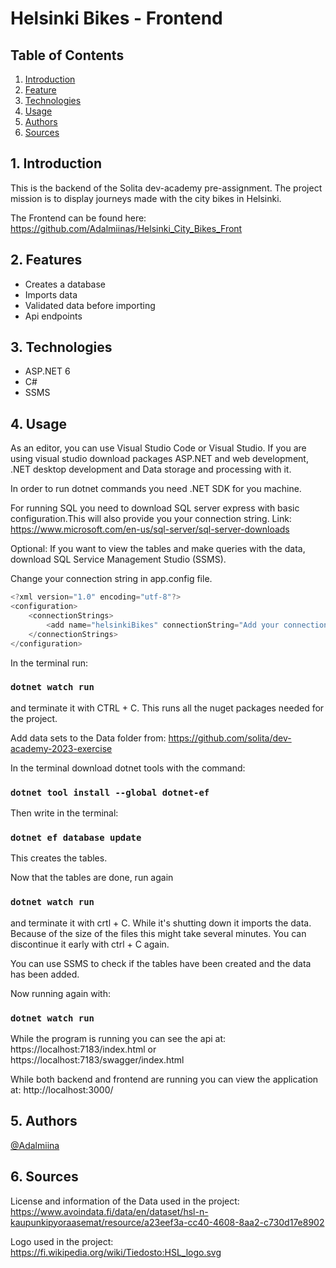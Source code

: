 # Helsinki Bikes - Frontend

## Table of Contents
1. [Introduction](#intro)
2. [Feature](#feats)
3. [Technologies](#tech)
4. [Usage](#use)
5. [Authors](#aut)
6. [Sources](#sou)


## 1. Introduction 
This is the backend of the Solita dev-academy pre-assignment. The project mission is to display journeys made with the city bikes in Helsinki.

The Frontend can be found here: https://github.com/Adalmiinas/Helsinki_City_Bikes_Front

## 2. Features
* Creates a database
* Imports data 
* Validated data before importing
* Api endpoints 

## 3. Technologies 
* ASP.NET 6
* C#
* SSMS

## 4. Usage

As an editor, you can use Visual Studio Code or Visual Studio.
If you are using visual studio download packages ASP.NET and web development, .NET desktop development and
Data storage and processing with it. 

In order to run dotnet commands you need .NET SDK for you machine. 

For running SQL you need to download SQL server express with basic configuration.This will also provide you your connection string. Link: https://www.microsoft.com/en-us/sql-server/sql-server-downloads  

Optional: If you want to view the tables and make queries with the data, download SQL Service Management Studio (SSMS). 

Change your connection string in app.config file. 

```javascript
<?xml version="1.0" encoding="utf-8"?>
<configuration>
	<connectionStrings>
		<add name="helsinkiBikes" connectionString="Add your connection string here" />
	</connectionStrings>
</configuration>
```
In the terminal run:
### `dotnet watch run`
and terminate it with CTRL + C. This runs all the nuget packages needed for  the project.

Add data sets to the Data folder from: https://github.com/solita/dev-academy-2023-exercise

In the terminal download dotnet tools with the command: 
### `dotnet tool install --global dotnet-ef`

Then write in the terminal:
### `dotnet ef database update`
This creates the tables. 

Now that the tables are done, run again
### `dotnet watch run` 
and terminate it with crtl + C. While it's shutting down it imports the data. Because of the size of the files this might take several minutes. You can discontinue it early with ctrl + C again.

You can use SSMS to check if the tables have been created and the data has been added. 

Now running again with:
### `dotnet watch run` 

While the program is running you can see the api at: https://localhost:7183/index.html or https://localhost:7183/swagger/index.html

While both backend and frontend are running you can view the application at: http://localhost:3000/

## 5. Authors
[@Adalmiina](https://github.com/Adalmiinas)


## 6. Sources
License and information of the Data used in the project: https://www.avoindata.fi/data/en/dataset/hsl-n-kaupunkipyoraasemat/resource/a23eef3a-cc40-4608-8aa2-c730d17e8902

Logo used in the project: https://fi.wikipedia.org/wiki/Tiedosto:HSL_logo.svg